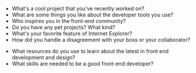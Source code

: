 - What's a cool project that you've recently worked on?
- What are some things you like about the developer tools you use?
- Who inspires you in the front-end community?
- Do you have any pet projects? What kind?
- What's your favorite feature of Internet Explorer?
- How did you handle a disagreement with your boss or your collaborator?

* What resources do you use to learn about the latest in front end development and design?
* What skills are needed to be a good front-end developer?
